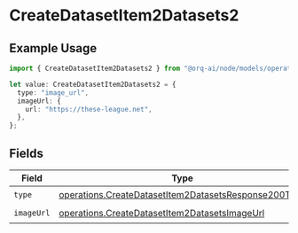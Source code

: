 # CreateDatasetItem2Datasets2

## Example Usage

```typescript
import { CreateDatasetItem2Datasets2 } from "@orq-ai/node/models/operations";

let value: CreateDatasetItem2Datasets2 = {
  type: "image_url",
  imageUrl: {
    url: "https://these-league.net",
  },
};
```

## Fields

| Field                                                                                                                        | Type                                                                                                                         | Required                                                                                                                     | Description                                                                                                                  |
| ---------------------------------------------------------------------------------------------------------------------------- | ---------------------------------------------------------------------------------------------------------------------------- | ---------------------------------------------------------------------------------------------------------------------------- | ---------------------------------------------------------------------------------------------------------------------------- |
| `type`                                                                                                                       | [operations.CreateDatasetItem2DatasetsResponse200Type](../../models/operations/createdatasetitem2datasetsresponse200type.md) | :heavy_check_mark:                                                                                                           | N/A                                                                                                                          |
| `imageUrl`                                                                                                                   | [operations.CreateDatasetItem2DatasetsImageUrl](../../models/operations/createdatasetitem2datasetsimageurl.md)               | :heavy_check_mark:                                                                                                           | N/A                                                                                                                          |